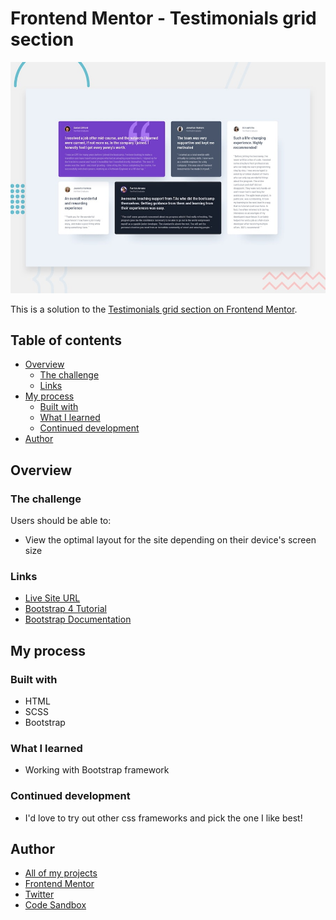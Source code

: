 # Frontend Mentor - Testimonials grid section

![Design preview for the Testimonials grid section coding challenge](./design/desktop-preview.jpg)

This is a solution to the [Testimonials grid section on Frontend Mentor](https://www.frontendmentor.io/challenges/testimonials-grid-section-Nnw6J7Un7).

## Table of contents

- [Overview](#overview)
  - [The challenge](#the-challenge)
  - [Links](#links)
- [My process](#my-process)
  - [Built with](#built-with)
  - [What I learned](#what-i-learned)
  - [Continued development](#continued-development)
- [Author](#author)

## Overview

### The challenge

Users should be able to:

- View the optimal layout for the site depending on their device's screen size


### Links

- [Live Site URL](https://testimonials-grid-section-hazel.vercel.app/)
- [Bootstrap 4 Tutorial](https://www.w3schools.com/bootstrap4/default.asp)
- [Bootstrap Documentation](https://getbootstrap.com/docs/4.4/getting-started/introduction/)

## My process

### Built with

- HTML
- SCSS
- Bootstrap

### What I learned

- Working with Bootstrap framework

### Continued development

- I'd love to try out other css frameworks and pick the one I like best!

## Author

- [All of my projects](https://vercel.com/dashboard/projects)
- [Frontend Mentor](https://www.frontendmentor.io/profile/Bonrey)
- [Twitter](https://www.twitter.com/Bonrey5)
- [Code Sandbox](https://codesandbox.io/u/Bonrey)
